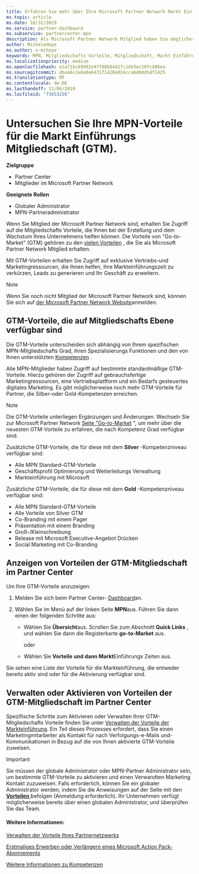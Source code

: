 ```yaml
---
title: Erfahren Sie mehr über Ihre Microsoft Partner Network Markt Einführungs Vorteile | Partner Center
ms.topic: article
ms.date: 10/31/2019
ms.service: partner-dashboard
ms.subservice: partnercenter-mpn
description: Als Microsoft Partner Network Mitglied haben Sie möglicherweise Anspruch auf bestimmte Vorteile bei der Markteinführung. Erfahren Sie mehr über die verschiedenen verfügbaren Markt Einführungs Ebenen, und wie Sie diese in Partner Center aktivieren und verwalten können.
author: MicheleHope
ms.author: v-mihope
keywords: MPN, Mitgliedschafts Vorteile, Mitgliedschaft, Markt Einführungs Vorteile, Markt Einführungs Einführung, zu Markt, GTM, Goldmitgliedschaft, Silver-Mitgliedschaft
ms.localizationpriority: medium
ms.openlocfilehash: e1a71bc69982e4ff86b8442fc1dd3ec20fc486ea
ms.sourcegitcommit: dbaa6c2e8a0e6431f1420e024cca6d0dd54f1425
ms.translationtype: MT
ms.contentlocale: de-DE
ms.lasthandoff: 11/06/2019
ms.locfileid: "73653256"
---
```

# <a name="explore-your-mpn-go-to-market-gtm-membership-benefits"></a>Untersuchen Sie Ihre MPN-Vorteile für die Markt Einführungs Mitgliedschaft (GTM).

**Zielgruppe**

- Partner Center
- Mitglieder im Microsoft Partner Network

**Geeignete Rollen**

- Globaler Administrator
- MPN-Partneradministrator

Wenn Sie Mitglied der Microsoft Partner Network sind, erhalten Sie Zugriff auf die Mitgliedschafts Vorteile, die Ihnen bei der Erstellung und dem Wachstum Ihres Unternehmens helfen können. Die Vorteile von "Go-to-Market" (GTM) gehören zu den [vielen Vorteilen](https://partner.microsoft.com/manage-your-partner-network-benefits) , die Sie als Microsoft Partner Network Mitglied erhalten. 

Mit GTM-Vorteilen erhalten Sie Zugriff auf exklusive Vertriebs-und Marketingressourcen, die Ihnen helfen, ihre Markteinführungszeit zu verkürzen, Leads zu generieren und Ihr Geschäft zu erweitern.

>[!NOTE]
>Wenn Sie noch nicht Mitglied der Microsoft Partner Network sind, können Sie sich auf [der Microsoft Partner Network Website](https://partner.microsoft.com/membership)anmelden.


## <a name="gtm-benefits-available-by-membership-level"></a>GTM-Vorteile, die auf Mitgliedschafts Ebene verfügbar sind

Die GTM-Vorteile unterscheiden sich abhängig von Ihrem spezifischen MPN-Mitgliedschafts Grad, ihren Spezialisierungs Funktionen und den von Ihnen unterstützten [Kompetenzen](learn-about-competencies.md) .

Alle MPN-Mitglieder haben Zugriff auf bestimmte standardmäßige GTM-Vorteile. Hierzu gehören der Zugriff auf gebrauchsfertige Marketingressourcen, eine Vertriebsplattform und ein Bedarfs gesteuertes digitales Marketing. Es gibt möglicherweise noch mehr GTM-Vorteile für Partner, die Silber-oder Gold-Kompetenzen erreichen.

>[!NOTE]
>Die GTM-Vorteile unterliegen Ergänzungen und Änderungen. Wechseln Sie zur Microsoft Partner Network [Seite "Go-to-Market](https://partner.microsoft.com/membership/go-to-market) ", um mehr über die neuesten GTM-Vorteile zu erfahren, die nach Kompetenz Grad verfügbar sind.

Zusätzliche GTM-Vorteile, die für diese mit dem **Silver** -Kompetenzniveau verfügbar sind:

- Alle MPN Standard-GTM-Vorteile
- Geschäftsprofil Optimierung und Weiterleitungs Verwaltung
- Markteinführung mit Microsoft

Zusätzliche GTM-Vorteile, die für diese mit dem **Gold** -Kompetenzniveau verfügbar sind:

- Alle MPN Standard-GTM-Vorteile
- Alle Vorteile von Silver GTM
- Co-Branding mit einem Pager
- Präsentation mit einem Branding
- Groß-/Kleinschreibung
- Release mit Microsoft Executive-Angebot Drücken
- Social Marketing mit Co-Branding

## <a name="view-gtm-membership-benefits-in-the-partner-center"></a>Anzeigen von Vorteilen der GTM-Mitgliedschaft im Partner Center

Um Ihre GTM-Vorteile anzuzeigen:

1. Melden Sie sich beim Partner Center- [Dashboard]( https://docs.microsoft.com/partner-center/)an.

2. Wählen Sie im Menü auf der linken Seite **MPN**aus. Führen Sie dann einen der folgenden Schritte aus:

    - Wählen Sie **Übersicht**aus. Scrollen Sie zum Abschnitt **Quick Links** , und wählen Sie dann die Registerkarte **go-to-Market** aus.

      oder

    - Wählen Sie **Vorteile** **und dann Markt**Einführungs Zeiten aus.

Sie sehen eine Liste der Vorteile für die Markteinführung, die entweder bereits aktiv sind oder für die Aktivierung verfügbar sind.

## <a name="manage-or-activate-gtm-membership-benefits-in-the-partner-center"></a>Verwalten oder Aktivieren von Vorteilen der GTM-Mitgliedschaft im Partner Center

Spezifische Schritte zum Aktivieren oder Verwalten Ihrer GTM-Mitgliedschafts Vorteile finden Sie unter [Verwalten der Vorteile der Markteinführung](manage-your-partner-network-benefits.md#manage-go-to-market-benefits). Ein Teil dieses Prozesses erfordert, dass Sie einen Marketingmitarbeiter als Kontakt für nach Verfolgungs-e-Mails und-Kommunikationen in Bezug auf die von Ihnen aktivierte GTM-Vorteile zuweisen.

>[!IMPORTANT]
>Sie müssen der globale Administrator oder MPN-Partner Administrator sein, um bestimmte GTM-Vorteile zu aktivieren und einen Verwandten Marketing Kontakt zuzuweisen. Falls erforderlich, können Sie ein globaler Administrator werden, indem Sie die Anweisungen auf der Seite mit den [ **Vorteilen** ](https://partnercenter.microsoft.com/pcv/partnership/benefits) befolgen (Anmeldung erforderlich). Ihr Unternehmen verfügt möglicherweise bereits über einen globalen Administrator, und überprüfen Sie das Team.

#### <a name="see-also"></a>Weitere Informationen:

[Verwalten der Vorteile Ihres Partnernetzwerks](manage-your-partner-network-benefits.md)

[Erstmaliges Erwerben oder Verlängern eines Microsoft Action Pack-Abonnements](mpn-get-action-pack.md)

[Weitere Informationen zu Kompetenzen](learn-about-competencies.md)